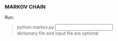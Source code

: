 ### MARKOV CHAIN

Run:   
> python markov.py <dictonary file> <input file>   
dictionary file and input file are optional